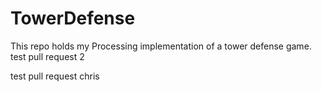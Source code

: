 # TowerDefense
This repo holds my Processing implementation of a tower defense game.
test pull request 2 

test pull request chris
